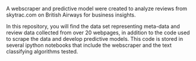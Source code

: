 A webscraper and predictive model were created to analyze reviews from skytrac.com on British Airways for business insights. 

In this repository, you will find the data set representing meta-data and review data collected from over 20 webpages, in addition to the code used to scrape the data and develop predictive models. This code is stored in several ipython notebooks that include the webscraper and the text classifying algorithms tested.
